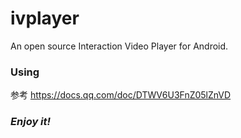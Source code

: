 # ivplayer
An open source Interaction Video Player for Android.

### Using
参考 https://docs.qq.com/doc/DTWV6U3FnZ05lZnVD


### *Enjoy it!*
